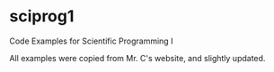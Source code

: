 sciprog1
========

Code Examples for Scientific Programming I

All examples were copied from Mr. C's website, and slightly updated.
